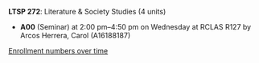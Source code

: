 **LTSP 272**: Literature & Society Studies (4 units)

- **A00** (Seminar) at 2:00 pm–4:50 pm on Wednesday at RCLAS R127 by Arcos Herrera, Carol (A16188187)

[Enrollment numbers over time](./LTSP272.tsv)
